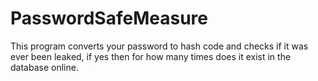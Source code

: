 # PasswordSafeMeasure

This program converts your password to hash code and checks if it was ever been leaked, if yes then for how many times does it exist in the database online.
